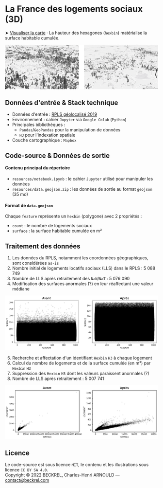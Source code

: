 # La France des logements sociaux (3D)

➤ [Visualiser la carte](https://beckrel.github.io/rpls-3d/) · La hauteur des hexagones (`hexbin`) matérialise la surface habitable cumulée.

![Visualisation des surfaces contenues dans le RPLS](assets/header.png)

## Données d'entrée & Stack technique

- Données d'entrée : [RPLS géolocalisé 2019](https://www.data.gouv.fr/fr/datasets/repertoire-des-logements-locatifs-des-bailleurs-sociaux/)
- Environnement : cahier `Jupyter` via `Google Colab` (`Python`)
- Principales bibliothèques :
  - `Pandas`/`GeoPandas` pour la manipulation de données
  - `H3` pour l'indexation spatiale
- Couche cartographique : `Mapbox`

## Code-source & Données de sortie

#### Contenu principal du répertoire

- `resources/notebook.ipynb` : le cahier `Jupyter` utilisé pour manipuler les données
- `resources/data.geojson.zip` : les données de sortie au format `geojson` (35 mo)

#### Format de `data.geojson`

Chaque `feature` représente un `hexbin` (polygone) avec 2 propriétés :

- `count` : le nombre de logements sociaux
- `surface` : la surface habitable cumulée en m²

## Traitement des données

1. Les données du RPLS, notamment les coordonnées géographiques, sont considérées `as-is`
2. Nombre initial de logements locatifs sociaux (LLS) dans le RPLS : 5 088 749
3. Nombre de LLS après retraitement des `NaN`/`NaT` : 5 076 090
4. Modification des surfaces anormales (?) en leur réaffectant une valeur médiane

![Visualisation des surfaces contenues dans le RPLS](assets/graphique-1.png)

5. Recherche et affectation d'un identifiant `Hexbin` `H3` à chaque logement
6. Calcul du nombre de logements et de la surface cumulée (en m²) par `Hexbin` `H3`
7. Suppression des `Hexbin` `H3` dont les valeurs paraissent anormales (?)
8. Nombre de LLS après retraitement : 5 007 741

![Visualisation de la surface et du nombre de logements par Hexbin](assets/graphique-2.png)

## Licence

Le code-source est sous licence `MIT`, le contenu et les illustrations sous licence `CC BY SA 4.0`.  
Copyright © 2022 BECKREL, Charles-Henri ARNOULD — contact@beckrel.com
